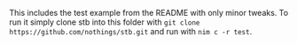This includes the test example from the README with only minor tweaks. To run
it simply clone stb into this folder with
`git clone https://github.com/nothings/stb.git` and run with `nim c -r test`.
